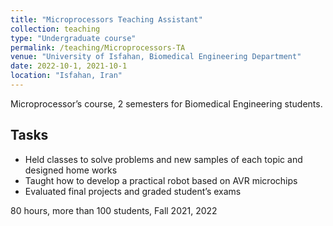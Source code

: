 ```yaml
---
title: "Microprocessors Teaching Assistant"
collection: teaching
type: "Undergraduate course"
permalink: /teaching/Microprocessors-TA
venue: "University of Isfahan, Biomedical Engineering Department"
date: 2022-10-1, 2021-10-1
location: "Isfahan, Iran"
---
```


Microprocessor’s course, 2 semesters for Biomedical Engineering students.

## Tasks


* Held classes to solve problems and new samples of each topic and designed home works
* Taught how to develop a practical robot based on AVR microchips 
* Evaluated final projects and graded student’s exams

80 hours, more than 100 students, 
Fall 2021, 2022

